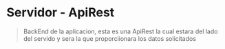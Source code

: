 # Servidor - ApiRest

> BackEnd de la aplicacion, esta es una ApiRest la cual estara del lado del servido y sera la que proporciionara los datos solicitados